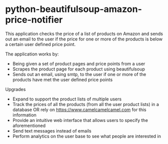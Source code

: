 # python-beautifulsoup-amazon-price-notifier

This application checks the price of a list of products on Amazon and sends out an email to the user if the price for one or more of the products is below a certain user defined price point.

The application works by:
* Being given a set of product pages and price points from a user
* Scrapes the product page for each product using beautifulsoup
* Sends out an email, using smtp, to the user if one or more of the products have met the user defined price points

Upgrades
* Expand to support the product lists of multiple users
* Track the prices of all the products (from all the user product lists) in a database OR rely on https://www.camelcamelcamel.com for this information
* Provide an intuitive web interface that allows users to specify the aforementioned
* Send text messages instead of emails
* Perform analytics on the user base to see what people are interested in
